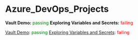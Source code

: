 # Azure_DevOps_Projects



<!-- [![Vault Demo](https://img.shields.io/badge/Vault%20Demo-passing-brightgreen)](https://example.com/vault-demo-results)

[![Exploring Variables and Secrets](https://img.shields.io/badge/Exploring%20Variables%20and%20Secrets-failing-red)](https://example.com/exploring-variables-results) -->

**Vault Demo:** <span style="color: green;">passing</span>
**Exploring Variables and Secrets:** <span style="color: red;">failing</span>

[Vault Demo](https://example.com/vault-demo-results): <span style="color: green;">passing</span>
[Exploring Variables and Secrets](https://example.com/exploring-variables-results): <span style="color: red;">failing</span>